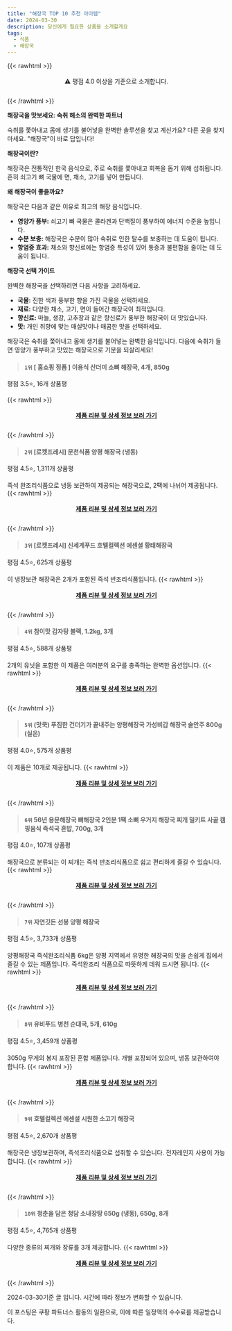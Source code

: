 ```yaml
---
title: "해장국 TOP 10 추천 아이템"
date: 2024-03-30
description: 당신에게 필요한 상품을 소개할게요
tags:
  - 식품
  - 해장국
---
```

{{< rawhtml >}}<div class="toc" style="text-align: center; height: 50px; line-height: 2;">  <p>⚠️ 평점 4.0 이상을 기준으로 소개합니다.<br></p></div> {{< /rawhtml >}}

**해장국을 맛보세요: 숙취 해소의 완벽한 파트너**

숙취를 쫓아내고 몸에 생기를 불어넣을 완벽한 솔루션을 찾고 계신가요? 다른 곳을 찾지 마세요. "해장국"이 바로 답입니다!

**해장국이란?**

해장국은 전통적인 한국 음식으로, 주로 숙취를 쫓아내고 회복을 돕기 위해 섭취됩니다. 흔히 쇠고기 뼈 국물에 면, 채소, 고기를 넣어 만듭니다.

**왜 해장국이 좋을까요?**

해장국은 다음과 같은 이유로 최고의 해장 음식입니다.

* **영양가 풍부:** 쇠고기 뼈 국물은 콜라겐과 단백질이 풍부하여 에너지 수준을 높입니다.
* **수분 보충:** 해장국은 수분이 많아 숙취로 인한 탈수를 보충하는 데 도움이 됩니다.
* **항염증 효과:** 채소와 향신료에는 항염증 특성이 있어 통증과 불편함을 줄이는 데 도움이 됩니다.

**해장국 선택 가이드**

완벽한 해장국을 선택하려면 다음 사항을 고려하세요.

* **국물:** 진한 색과 풍부한 향을 가진 국물을 선택하세요.
* **재료:** 다양한 채소, 고기, 면이 들어간 해장국이 최적입니다.
* **향신료:** 마늘, 생강, 고추장과 같은 향신료가 풍부한 해장국이 더 맛있습니다.
* **맛:** 개인 취향에 맞는 매실맛이나 매콤한 맛을 선택하세요.

해장국은 숙취를 쫓아내고 몸에 생기를 불어넣는 완벽한 음식입니다. 다음에 숙취가 들면 영양가 풍부하고 맛있는 해장국으로 기분을 되살리세요!


>#### `1위` [ 홈쇼핑 정품 ] 이용식 산더미 소뼈 해장국, 4개, 850g
평점 3.5⭐, 16개 상품평


{{< rawhtml >}}<div class="toc" style="text-align: center; height: 50px; line-height: 2;"><p><b><a href="https://link.coupang.com/re/AFFSDP?lptag=AF5033054&pageKey=7925823443&itemId=21929160306&vendorItemId=88977090736&traceid=V0-153-1b80fb5ef3f01ff9&clickBeacon=wk7rlYXVTqiGgo7HwuokyuIniCkHzWI04ClfjajE5fRqEe9gZwW9TUb28UTrRwhVsJ18ndeyctieMgikgPGTnpP7VfW5njYB4yfhy3H4CHe9KgaU8NXtKNBPoDro6ZOaMG7N8v7okeJEXzbt4FMvxvFFd457N9Sd0VvNFGmOeDNmnP82eYY2z4gMk1xIf93L-Yc3pL9tzdf9Ua2n_jDnqIaGbFI3fCa6flQH08UPc6uqMS2wWl2cYtl7rZ-Bo0QZG2hx9xuVqUfTsXWFoVL2j-CFIArrnsm3z8VkZFKp07xhRhWTApOiZdffKvdPK-ttsBYBzpHZms4pbFrshemmkfCSA0zZGOBva8hubGGDlNVzIKD5zh4P5_KBcuwVLERoFLG-dkkTuQAhnqDr6VjFkUD7jC4zZXfyBVKLlWQqikMQfxI_9RwWeTe99aFZnWQzyPabAKJJ--vYTMzErYJ010L2Naywe-jBhO0LeCzXTKAqoisExubE7CG88-mQn2cBLp3x-UNVcPZzSJr0FBVNZM5Kf8KJHzH-2rMsBf3aS6x3bOKfOc0U0tBiMqD8WMaqkaederadpBm5U2ePYbyf7SMBt9qaWNA3vPIJIi7S6nazxHqfYdtKXy4Yr8KjmKd8ZvjD9GYwB38pS9Jb-_kXmREtAkXA0czk-DcMVs0C-dC8wFB0sfR_RB3-mTKNGxArFkys4KV-8pB2Qx4avQM8AUQZhy9fSgkTDeyQfRGbEZ8DAyQQYkMdsnTvmvt5-NZqCEGpi8GjktOQfADG2Yyb9rj9zXD0hw8mWwPuDAws4_WoKMewLF3C5_T7Axe62_y4QHbfmloqTibW_BFoi6pGwf6SO2hekHWBVlxSOx-wFifzqmWo2QaJY2WXhqj0w-KOS_AW5ZG0Ds8lxR_Wp-cX4k3NpIEdjHXMx_Fg9rIjcHY%3D&requestid=20240330133609316270119483&token=31850C%7CMIXED">제품 리뷰 및 상세 정보 보러 가기</a></b><br></p> </div>{{< /rawhtml >}}

>#### `2위` [로켓프레시] 문천식품 양평 해장국 (냉동)
평점 4.5⭐, 1,311개 상품평

즉석 완조리식품으로 냉동 보관하여 제공되는 해장국으로, 2팩에 나뉘어 제공됩니다.
{{< rawhtml >}}<div class="toc" style="text-align: center; height: 50px; line-height: 2;"><p><b><a href="https://link.coupang.com/re/AFFSDP?lptag=AF5033054&pageKey=7371115082&itemId=17979964239&vendorItemId=85136829477&traceid=V0-153-a5e29660a9c32939&requestid=20240330133609316270119483&token=31850C%7CMIXED">제품 리뷰 및 상세 정보 보러 가기</a></b><br></p> </div>{{< /rawhtml >}}

>#### `3위` [로켓프레시] 신세계푸드 호텔컬렉션 에센셜 황태해장국
평점 4.5⭐, 625개 상품평

이 냉장보관 해장국은 2개가 포함된 즉석 반조리식품입니다.
{{< rawhtml >}}<div class="toc" style="text-align: center; height: 50px; line-height: 2;"><p><b><a href="https://link.coupang.com/re/AFFSDP?lptag=AF5033054&pageKey=7385558401&itemId=19083409508&vendorItemId=86205688434&traceid=V0-153-4e1c8a065d1da2fe&requestid=20240330133609316270119483&token=31850C%7CMIXED">제품 리뷰 및 상세 정보 보러 가기</a></b><br></p> </div>{{< /rawhtml >}}

>#### `4위` 참이맛 감자탕 블랙, 1.2kg, 3개
평점 4.5⭐, 588개 상품평

2개의 유닛을 포함한 이 제품은 여러분의 요구를 충족하는 완벽한 옵션입니다.
{{< rawhtml >}}<div class="toc" style="text-align: center; height: 50px; line-height: 2;"><p><b><a href="https://link.coupang.com/re/AFFSDP?lptag=AF5033054&pageKey=7734724072&itemId=20793716319&vendorItemId=87863221193&traceid=V0-153-afe2a96754585e60&clickBeacon=RjPTo6R2PiVOMZckRsHfETvLAcxsT5GPVetgSRuzSY3FPruaZ_S5wbg6MaVa532o_vXKXQL_xxvRjDzgCEXPUJ2cA66i2RwtYXIgi5Z6-d2vi9JnJo0owGE1S9HYSWpP3imTHIJ7YTdIVsyCzhARZJUQJ-uFW76-sBZhYpAmAX_dykj-TOEtuPhqAjHaD8sFP7kt2wIlr4YGCX1EqE2LNyKZ2jBtAzZp8ubLxWtApSjPFchlXDn_DIAElB4rO7jd2wsO6a1HUworySR-o777ok2LLzh7HVTUDObEk6SYg9SfzO7yDER3t0HMoLlClI4M6kJfYuMtucZnco_djFDBmI11gq0chtuAOxAa2SbdUxGLzadi1AwmYVvUbEx6M1ytyIYAOzmcc1tUhR_fm2zl3ppIRL7UOKKmTTtFDqeu28zC2DdpV6YMaMHmMBeHG7bOEFcS9x_X-MMsUFbYOIZdcixLd_I9L16GShzRAEIJ8idemvBSn0pMl41dX7zVsoddyyqD1ZBmwpjA5Ct0jG5CFNWDrez126fl7jdhoMjTuGVuy_161jSLMWLV9suBvgtpm5NAOU_k0BBbmBaQljVIs0XsZRpSzDx_pDdoy3ulpHfSKbLLfilgIE4Mf81JXYhwRUNjJs4mRhJ4s3Xy-MPTh9dV16A6WbwRlK180f7Zxc_V3mas4TckVxb-wihiiDPTZkrzmD_6y9IQOZfoDJ_UkATCKyfSgB4AKRvcFaz8zv1zKl6nMNu18cTE3rsjTUJOaWHyrLyFHSyNYLK5Q9XKoO7HBGWojtSyczRh2c-KIDG9OATgpdoYUj9dBNwXBCTnHUJh29i3jGwehhG6517T-z-P4UD7t-i4jNeNxanXzJIuiSyweJlGWQXic9k_c_CjAhobXA-rtYbQZzCoKZZ5QK0o7oF5nWYqvAyliUR_Gxm6aIBlBA%3D%3D&requestid=20240330133609316270119483&token=31850C%7CMIXED">제품 리뷰 및 상세 정보 보러 가기</a></b><br></p> </div>{{< /rawhtml >}}

>#### `5위` (맛쿡) 푸짐한 건더기가 끝내주는 양평해장국 가성비갑 해장국 술안주 800g (실온)
평점 4.0⭐, 575개 상품평

이 제품은 10개로 제공됩니다.
{{< rawhtml >}}<div class="toc" style="text-align: center; height: 50px; line-height: 2;"><p><b><a href="https://link.coupang.com/re/AFFSDP?lptag=AF5033054&pageKey=7546621018&itemId=19850646452&vendorItemId=84378648005&traceid=V0-153-faf9d0fd2dbeb991&requestid=20240330133609316270119483&token=31850C%7CMIXED">제품 리뷰 및 상세 정보 보러 가기</a></b><br></p> </div>{{< /rawhtml >}}

>#### `6위` 56년 용문해장국 뼈해장국 2인분 1팩 소뼈 우거지 해장국 찌개 밀키트 사골 캠핑음식 즉석국 혼밥, 700g, 3개
평점 4.0⭐, 107개 상품평

해장국으로 분류되는 이 찌개는 즉석 반조리식품으로 쉽고 편리하게 즐길 수 있습니다.
{{< rawhtml >}}<div class="toc" style="text-align: center; height: 50px; line-height: 2;"><p><b><a href="https://link.coupang.com/re/AFFSDP?lptag=AF5033054&pageKey=4870087487&itemId=21366852901&vendorItemId=83107004385&traceid=V0-153-4569655450ff9903&clickBeacon=_KhtNtfO3xhE6F8Y_LQLN1Zk0n148zKyToZ-MM5yZRTXI2gIneppTyDnN9iwLc391pZMewHNoWG72t1qURTjvTAHGDDnSN3uGguro5kNR0LxFFLepwILLeyV26-loz45mS7mOuG18PooVVF5Ng3iEYydMgZ5_7WwKJxqJsp83IL2GvKT_9cw7qMooWWXJkDC-RsdqyDmJ6N9WOiAa1B8PE7C70Ga0f0iQl8okMu9pRMnzT7n3aS1kYr0Moigt1XUySeEwhsh9WkfuzaB-szIEIrC-KMzxwvxK1TTSAEg2PrKT-6lBgAPZ3ni5zwF5owf9Nh77OiH7gknCv18s11ZbL0QkXCNVpRaSxK4oSBHgYOxFV-DwH5FZDehmk4sCscAhqGVhuGu_FD8-6PJpVeJPcYcKTxDdnlrePap1sCMatqOizP0S8XR_RvMMLzdAafhodXaMpOhApy5PmfEUW_M57bePht8MTsE8t-k2nH4Ysy0kSUbwjr-izEdstqO51odxZAC5DKFzMpIJPPmo_02xJF9a2ANaAOGDq2-QAy9MvUR-7lh13IPWAxig-1maQRv4zUtxZ2zeV14eB3Pzco7PBupnguIe5LRz3kEuxj4JLfGwAySSzem62YHo1QpNrx4M2IVMCA95ygnpbZiwQq-XCpYe0QVweO_TjeCv-jQSt5nLjgE-vz3usT13RfkfyR7m97DUANTLpZ1pkUmXj8f0cCIHHVG3m01mzXpoHt6_07SGCPoktkUjjucWtN4VCQCJRUhNaEnEqHFEfHB1fLrS5DKCpfHtRJREh8kTzjGtg24GFeCkJS2R66dpndpRvBOZHkLiGe3pxD7eDTHGSnSXy8_YjfmDjR-dZHus2XWvQR4mK4Y-IQqRg3nzhJYKTVF9D5gwOjtpLV8xhAp7qZwVK6psRmEtq14-HcPKWOgn7JJ&requestid=20240330133609316270119483&token=31850C%7CMIXED">제품 리뷰 및 상세 정보 보러 가기</a></b><br></p> </div>{{< /rawhtml >}}

>#### `7위` 자연깃든 선봉 양평 해장국
평점 4.5⭐, 3,733개 상품평

양평해장국 즉석완조리식품 6kg은 양평 지역에서 유명한 해장국의 맛을 손쉽게 집에서 즐길 수 있는 제품입니다. 즉석완조리 식품으로 따뜻하게 데워 드시면 됩니다.
{{< rawhtml >}}<div class="toc" style="text-align: center; height: 50px; line-height: 2;"><p><b><a href="https://link.coupang.com/re/AFFSDP?lptag=AF5033054&pageKey=6943979313&itemId=17984090060&vendorItemId=87696484199&traceid=V0-153-713d813c66f49142&requestid=20240330133609316270119483&token=31850C%7CMIXED">제품 리뷰 및 상세 정보 보러 가기</a></b><br></p> </div>{{< /rawhtml >}}

>#### `8위` 유비푸드 병천 순대국, 5개, 610g
평점 4.5⭐, 3,459개 상품평

3050g 무게의 봉지 포장된 혼합 제품입니다. 개별 포장되어 있으며, 냉동 보관하여야 합니다.
{{< rawhtml >}}<div class="toc" style="text-align: center; height: 50px; line-height: 2;"><p><b><a href="https://link.coupang.com/re/AFFSDP?lptag=AF5033054&pageKey=7471686616&itemId=19497459768&vendorItemId=86606979478&traceid=V0-153-a76a8459c18b8909&clickBeacon=3oRow4DXnzFdKvuB3isE8XEqXpgEXOY1D4Lua7tT0-AHtciuc717R6QaQMkMeOkKbam4AKwOQ26FZfzTU53Y0CrYnRuPuzxlQ405_ORv4Azqx7-sHE46Du40Y9etbOlxUTgijAZ4f8LB094WfcerTmWFVrmJbTj8Rpx-iX2f7kxqHEPM9mBXldHZzchdRJxi9yI8dzHgua-90DYGCiY4Fw0CoOK3vX5BQlReP-oOeUdvrYvPL3XUDs4wU_4j4teWkB9jCmlHtU1mRR_DM5MfDhTjFt21PI867CU41uhj-IhZt0aNM4wBWVyFErFvjKmop_1LdX1vHegH0lsR2YkqRHpyZfg-5Bw8aENeqvNZSQTZFEKKQBu2RwC82he52h1i8xLyYa0oqqTNSLfP6kDNn7siuFnt0fTIQ5bZxOm21AMS21hMshb2QFbzgg3_mw_gV1qW1xywRToTqOkPpj9Lw1FEjUIjoEZR1Qk-dbXuU19ivHw2U8KnSvKwCMNQaxj3-0CE30Jypmrm3oXyQPtYBKSRb8DXc5Ia7cakl3GlFTkh8viXhemV-efC6a1HFZBv8aXXNM7SK9-R7DeCASTpfbS3Dpzvy7g-DXUrIZS-MJojNxB9LDcgFbSeUOvMq7my1k6onYH1dAJog7XuVXMsLU0j-fgGaqrxjd2roI54sV14McUNGTf0cqsfKn7KBlafXdLl1xnfKIopWJxpwyMt742dhO2bR37IPCx2rFHrAuTxFrjsjb6vNrTxHpKnKNaZPAYjmNoTlHY2gsGa6vQkHFHMJmG_ETXZSv055fu6WZOPm4rIOv5iMCk2uDSLBj2GNZBIbCw-qoHZvaRsNOc4jJ9umU9NFKx8DdzsNujOtRcjTGJicmDFEa5If7cRre-H1732xw5T5Mk-VRvf6rmUb-t59jMJ2KKnHwlRt3clogo%3D&requestid=20240330133609316270119483&token=31850C%7CMIXED">제품 리뷰 및 상세 정보 보러 가기</a></b><br></p> </div>{{< /rawhtml >}}

>#### `9위` 호텔컬렉션 에센셜 시원한 소고기 해장국
평점 4.5⭐, 2,670개 상품평

해장국은 냉장보관하며, 즉석조리식품으로 섭취할 수 있습니다. 전자레인지 사용이 가능합니다.
{{< rawhtml >}}<div class="toc" style="text-align: center; height: 50px; line-height: 2;"><p><b><a href="https://link.coupang.com/re/AFFSDP?lptag=AF5033054&pageKey=130562157&itemId=384285813&vendorItemId=3933163867&traceid=V0-153-5c25c5828121c2a4&requestid=20240330133609316270119483&token=31850C%7CMIXED">제품 리뷰 및 상세 정보 보러 가기</a></b><br></p> </div>{{< /rawhtml >}}

>#### `10위` 청춘을 담은 청담 소내장탕 650g (냉동), 650g, 8개
평점 4.5⭐, 4,765개 상품평

다양한 종류의 찌개와 장류를 3개 제공합니다.
{{< rawhtml >}}<div class="toc" style="text-align: center; height: 50px; line-height: 2;"><p><b><a href="https://link.coupang.com/re/AFFSDP?lptag=AF5033054&pageKey=6181872782&itemId=20406612743&vendorItemId=87226445129&traceid=V0-153-22a975f8f50e05bb&clickBeacon=0TqfjF540kghYhuu0ZR0-BsQW4HxBi5ISduWhjjNkKK-ohn8AjwCbWXnxhR_qXxrmypPd3-ZuO7iUtM35R77a5rB0ErWmOa38FjByNLAQGixqbMADnasMor3OeMGrXgZvqiX7mSRBeyhT-yIZk8aG9DEm3FSaznaHh0e2MshdyjaLpbaAzdUJuo2hL9eaV2C0thPxJ8jEi7QvjoMc7TBJJ7qZQUKt-pwg2Ese9ajlklX0E9ytNrcbEYD0ItoxCZHF54euBESLklAUeDEb32nGHDWacgrF06otSq00erIVVrkVDgn_Z90qtYAPVUS_GjqCUrqBCepHkuefX07neICuD_WXBwaQ34GbvLAPDbp6rGf0woqTyP2WSMduIzRAtPB3qGVkKREMIMCldKR04JHabnz01hcy5MDJMrH6qUlfyxaQ21Ez_1XD3NQSawZ1Rj8z4N0NIUNJ75YcfXEvPBvn5eFt7IuvfA82lKMz4HEAzvCTptVkHTDRkuLPmI5SUrjwwZ7NYSAnTrwa8rvB5LUSmSNluwnI7huU50uhmfmI6K-50jjKEYDR5hVMUxDBziMiepTEKfXypE6rM-X1V7OBXJX3exHmYRbrn509V0NwXB36-rHj-LaCtgjOnq3IZ4fog873EYEBT8zzDjT9zGAFxc2X7n26jQ8vwzPAPdn13I10_1YOfS1-mIEOg8fqoH3IAdZ0BQfltEfg4xKSRFdvSjFY36sFGiOsDDa71q82WbVP2BZpZfhnKPQyjmlaEDZXCUxsTvD6b7ihiLV8pn7mk_QNAYSC8hlZCa1bycwHOBLADU74TL3ejU1mNyqQoWK0LCp3dYypkgN5LRlUP_hNZ5DahEZP98B9pz1XrR-pla6v_H3YjrkBHZnX-bR1YdoGH8vhSWrN0b69_HeBJmvlHG3BpbZq9dEqyympD8i15Bm&requestid=20240330133609316270119483&token=31850C%7CMIXED">제품 리뷰 및 상세 정보 보러 가기</a></b><br></p> </div>{{< /rawhtml >}}


2024-03-30기준 글 입니다.
시간에 따라 정보가 변화할 수 있습니다.

이 포스팅은 쿠팡 파트너스 활동의 일환으로, 이에 따른 일정액의 수수료를 제공받습니다.